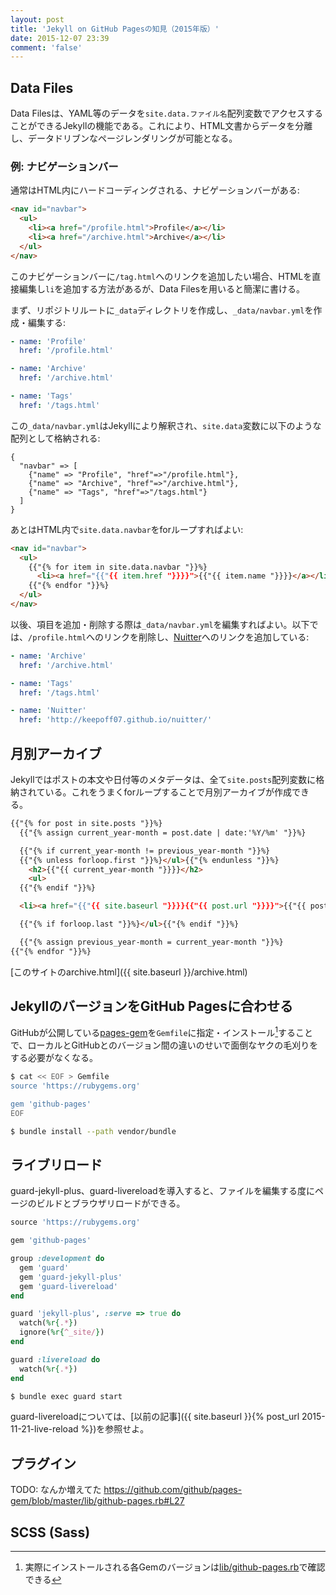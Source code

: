 ```yaml
---
layout: post
title: 'Jekyll on GitHub Pagesの知見（2015年版）'
date: 2015-12-07 23:39
comment: 'false'
---
```



<!--- ## ページのルート --->
<!---  --->
<!--- GitHub Pagesは`ユーザ名.github.io`リポジトリの使用が一般的である。 --->
<!---  --->
<!--- それとは別に、任意のリポジトリで`gh-pages`ブランチを切り、`index.html`その他を配置しGitHubへプッシュすると、`https://ユーザ名.github.io/リポジトリ名/`でアクセスできる。 --->
<!---  --->
<!--- ### <i class="fa fa-sitemap fa-fw"></i> 844196.github.ioの例 --->
<!---  --->
<!--- ``` --->
<!--- 844196.github.io --->
<!---  | --->
<!---  |- /index.html --->
<!---  |      repository: https://github.com/844196/844196.github.io --->
<!---  |      branch:     master --->
<!---  | --->
<!---  `- /blog/index.html --->
<!---         repository: https://github.com/844196/blog --->
<!---         branch:     branch: gh-pages --->
<!--- ``` --->
<!---  --->
<!--- - `844196.github.io`リポジトリ --->
<!---     - `master`ブランチのルートにある`index.html`が<http://844196.github.io/index.html>に対応 --->
<!--- - `blog`リポジトリ --->
<!---     - `gh-pages`ブランチのルートにある`index.html`が<http://844196.github.io/blog/index.html>に対応 --->
<!---  --->
<!---  --->
<!--- ## Jekyll --->
<!---  --->
<!--- GitHub Pagesでは構成管理にJekyllを利用することができる。 --->

## <i class="fa fa-files-o fa-fw"></i> Data Files

Data Filesは、YAML等のデータを`site.data.ファイル名`配列変数でアクセスすることができるJekyllの機能である。これにより、HTML文書からデータを分離し、データドリブンなページレンダリングが可能となる。

### 例: ナビゲーションバー

通常はHTML内にハードコーディングされる、ナビゲーションバーがある:

```html
<nav id="navbar">
  <ul>
    <li><a href="/profile.html">Profile</a></li>
    <li><a href="/archive.html">Archive</a></li>
  </ul>
</nav>
```

このナビゲーションバーに`/tag.html`へのリンクを追加したい場合、HTMLを直接編集し`li`を追加する方法があるが、Data Filesを用いると簡潔に書ける。

まず、リポジトリルートに`_data`ディレクトリを作成し、`_data/navbar.yml`を作成・編集する:

```yaml
- name: 'Profile'
  href: '/profile.html'

- name: 'Archive'
  href: '/archive.html'

- name: 'Tags'
  href: '/tags.html'
```

この`_data/navbar.yml`はJekyllにより解釈され、`site.data`変数に以下のような配列として格納される:

```
{
  "navbar" => [
    {"name" => "Profile", "href"=>"/profile.html"},
    {"name" => "Archive", "href"=>"/archive.html"},
    {"name" => "Tags", "href"=>"/tags.html"}
  ]
}
```

あとはHTML内で`site.data.navbar`をforループすればよい:

```html
<nav id="navbar">
  <ul>
    {{"{% for item in site.data.navbar "}}%}
      <li><a href="{{"{{ item.href "}}}}">{{"{{ item.name "}}}}</a></li>
    {{"{% endfor "}}%}
  </ul>
</nav>
```

以後、項目を追加・削除する際は`_data/navbar.yml`を編集すればよい。以下では、`/profile.html`へのリンクを削除し、[Nuitter](http://keepoff07.github.io/nuitter/)へのリンクを追加している:

```yaml
- name: 'Archive'
  href: '/archive.html'

- name: 'Tags'
  href: '/tags.html'

- name: 'Nuitter'
  href: 'http://keepoff07.github.io/nuitter/'
```

## <i class="fa fa-archive fa-fw"></i> 月別アーカイブ

Jekyllではポストの本文や日付等のメタデータは、全て`site.posts`配列変数に格納されている。これをうまくforループすることで月別アーカイブが作成できる。

```html
{{"{% for post in site.posts "}}%}
  {{"{% assign current_year-month = post.date | date:'%Y/%m' "}}%}

  {{"{% if current_year-month != previous_year-month "}}%}
  {{"{% unless forloop.first "}}%}</ul>{{"{% endunless "}}%}
    <h2>{{"{{ current_year-month "}}}}</h2>
    <ul>
  {{"{% endif "}}%}

  <li><a href="{{"{{ site.baseurl "}}}}{{"{{ post.url "}}}}">{{"{{ post.title "}}}}</a></li>

  {{"{% if forloop.last "}}%}</ul>{{"{% endif "}}%}

  {{"{% assign previous_year-month = current_year-month "}}%}
{{"{% endfor "}}%}
```

[このサイトのarchive.html]({{ site.baseurl }}/archive.html)

## <i class="fa fa-github-alt fa-fw"></i> JekyllのバージョンをGitHub Pagesに合わせる

GitHubが公開している[pages-gem](https://rubygems.org/gems/github-pages)を`Gemfile`に指定・インストール[^1]することで、ローカルとGitHubとのバージョン間の違いのせいで面倒なヤクの毛刈りをする必要がなくなる。

[^1]: 実際にインストールされる各Gemのバージョンは[lib/github-pages.rb](https://github.com/github/pages-gem/blob/master/lib/github-pages.rb)で確認できる

```bash
$ cat << EOF > Gemfile
source 'https://rubygems.org'

gem 'github-pages'
EOF

$ bundle install --path vendor/bundle
```

## <i class="fa fa-refresh fa-fw fa-spin"></i> ライブリロード

guard-jekyll-plus、guard-livereloadを導入すると、ファイルを編集する度にページのビルドとブラウザリロードができる。

```ruby
source 'https://rubygems.org'

gem 'github-pages'

group :development do
  gem 'guard'
  gem 'guard-jekyll-plus'
  gem 'guard-livereload'
end
```

```ruby
guard 'jekyll-plus', :serve => true do
  watch(%r{.*})
  ignore(%r{^_site/})
end

guard :livereload do
  watch(%r{.*})
end
```

```bash
$ bundle exec guard start
```

guard-livereloadについては、[以前の記事]({{ site.baseurl }}{% post_url 2015-11-21-live-reload %})を参照せよ。


## <i class="fa fa-puzzle-piece fa-fw"></i> プラグイン

TODO: なんか増えてた https://github.com/github/pages-gem/blob/master/lib/github-pages.rb#L27

## <i class="fa fa-magic fa-fw"></i> SCSS (Sass)
